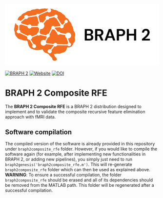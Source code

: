![BRAPH 2](braph2banner.png)

[![BRAPH 2](https://img.shields.io/twitter/url?label=BRAPH%202&style=social&url=https%3A%2F%2Ftwitter.com%2Fbraph2software)](https://twitter.com/braph2software)
[![Website](https://img.shields.io/website?up_message=braph.org&url=http%3A%2F%2Fbraph.org%2F)](http://braph.org/)
[![DOI](https://img.shields.io/badge/DOI-10.1371%2Fjournal.pone.0178798-blue)](https://doi.org/10.1371/journal.pone.0178798)


# BRAPH 2 Composite RFE
The **BRAPH 2 Composite RFE** is a BRAPH 2 distribution designed to implement and to validate the composite recursive feature elimination approach with fMRI data.

## Software compilation

The compiled version of the software is already provided in this repository under `braph2composite_rfe` folder. However, if you would like to compile the software again (for example, after implementing new functionalities in BRAPH 2, or adding new pipelines), you simply just need to run `braph2genesis('braph2composite_rfe.m')`. This will re-generate `braph2composite_rfe` folder which can then be used as explained above. **WARNING**: To ensure a successful compilation, the folder `braph2composite_rfe` should be erased and all of its dependencies should be removed from the MATLAB path. This folder will be regenerated after a successful compilation.

